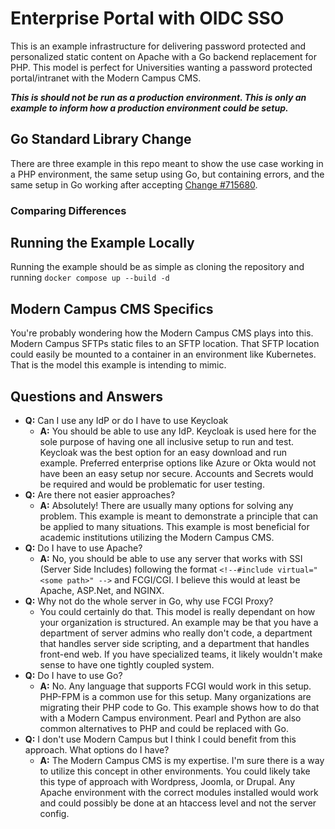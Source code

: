 # Enterprise Portal with OIDC SSO
This is an example infrastructure for delivering password protected and personalized static content on Apache with a Go backend replacement for PHP. This model is perfect for Universities wanting a password protected portal/intranet with the Modern Campus CMS.

**_This is should not be run as a production environment. This is only an example to inform how a production environment could be setup._**

## Go Standard Library Change
There are three example in this repo meant to show the use case working in a PHP environment, the same setup using Go, but containing errors, and the same setup in Go working after accepting [Change #715680](https://go.dev/cl/715680).

### Comparing Differences

## Running the Example Locally
Running the example should be as simple as cloning the repository and running `docker compose up --build -d`

## Modern Campus CMS Specifics
You're probably wondering how the Modern Campus CMS plays into this. Modern Campus SFTPs static files to an SFTP location. That SFTP location could easily be mounted to a container in an environment like Kubernetes. That is the model this example is intending to mimic.

## Questions and Answers

- **Q:** Can I use any IdP or do I have to use Keycloak
    - **A:** You should be able to use any IdP. Keycloak is used here for the sole purpose of having one all inclusive setup to run and test. Keycloak was the best option for an easy download and run example. Preferred enterprise options like Azure or Okta would not have been an easy setup nor secure. Accounts and Secrets would be required and would be problematic for user testing.
- **Q:** Are there not easier approaches?
    - **A:** Absolutely! There are usually many options for solving any problem. This example is meant to demonstrate a principle that can be applied to many situations. This example is most beneficial for academic institutions utilizing the Modern Campus CMS.
- **Q:** Do I have to use Apache?
    - **A:** No, you should be able to use any server that works with SSI (Server Side Includes) following the format `<!--#include virtual="<some path>" -->` and FCGI/CGI. I believe this would at least be Apache, ASP.Net, and NGINX.
- **Q:** Why not do the whole server in Go, why use FCGI Proxy?
    - You could certainly do that. This model is really dependant on how your organization is structured. An example may be that you have a department of server admins who really don't code, a department that handles server side scripting, and a department that handles front-end web. If you have specialized teams, it likely wouldn't make sense to have one tightly coupled system.
- **Q:** Do I have to use Go?
    - **A:** No. Any language that supports FCGI would work in this setup. PHP-FPM is a common use for this setup. Many organizations are migrating their PHP code to Go. This example shows how to do that with a Modern Campus environment. Pearl and Python are also common alternatives to PHP and could be replaced with Go.
- **Q:** I don't use Modern Campus but I think I could benefit from this approach. What options do I have?
    - **A:** The Modern Campus CMS is my expertise. I'm sure there is a way to utilize this concept in other environments. You could likely take this type of approach with Wordpress, Joomla, or Drupal. Any Apache environment with the correct modules installed would work and could possibly be done at an htaccess level and not the server config.


